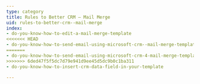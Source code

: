 ```yaml
---
type: category
title: Rules to Better CRM – Mail Merge
uid: rules-to-better-crm--mail-merge
index:
- do-you-know-how-to-edit-a-mail-merge-template
<<<<<<< HEAD
- do-you-know-how-to-send-email-using-microsoft-crm--mail-merge-template
=======
- do-you-know-how-to-send-email-using-microsoft-crm-4-mail-merge-template
>>>>>>> 6ded47f5f5dc7d79e941d9ee45d5dc9b0c1ba311
- do-you-know-how-to-insert-crm-data-field-in-your-template

---
```




